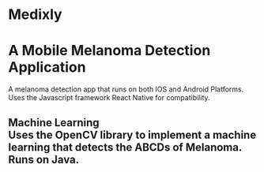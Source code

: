 # Medixly
# <h1>A Mobile Melanoma Detection Application 
A melanoma detection app that runs on both IOS and Android Platforms. Uses the Javascript framework React Native for compatibility. 
<h2> Machine Learning
<br> Uses the OpenCV library to implement a machine learning that detects the ABCDs of Melanoma. Runs on Java. 
